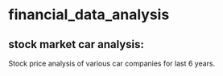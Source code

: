 # financial_data_analysis

## stock market car analysis:
Stock price analysis of various car companies for last 6 years.
